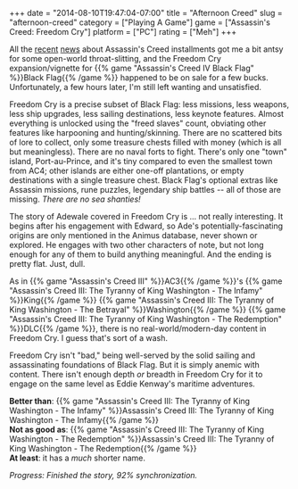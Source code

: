 +++
date = "2014-08-10T19:47:04-07:00"
title = "Afternoon Creed"
slug = "afternoon-creed"
category = ["Playing A Game"]
game = ["Assassin's Creed: Freedom Cry"]
platform = ["PC"]
rating = ["Meh"]
+++

All the <a href="http://www.vg247.com/2014/08/05/assassins-creed-rogue-ps3-xbox-360/">recent</a> <a href="http://www.gameinformer.com/b/features/archive/2014/08/08/the-new-gameplay-of-assassins-creed-unity.aspx">news</a> about Assassin's Creed installments got me a bit antsy for some open-world throat-slitting, and the Freedom Cry expansion/vignette for {{% game "Assassin's Creed IV Black Flag" %}}Black Flag{{% /game %}} happened to be on sale for a few bucks.  Unfortunately, a few hours later, I'm still left wanting and unsatisfied.

Freedom Cry is a precise subset of Black Flag: less missions, less weapons, less ship upgrades, less sailing destinations, less keynote features.  Almost everything is unlocked using the "freed slaves" count, obviating other features like harpooning and hunting/skinning.  There are no scattered bits of lore to collect, only some treasure chests filled with money (which is all but meaningless).  There are no naval forts to fight.  There's only one "town" island, Port-au-Prince, and it's tiny compared to even the smallest town from AC4; other islands are either one-off plantations, or empty destinations with a single treasure chest.  Black Flag's optional extras like Assassin missions, rune puzzles, legendary ship battles -- all of those are missing.  <i>There are no sea shanties!</i>

The story of Adewale covered in Freedom Cry is ... not really interesting.  It begins after his engagement with Edward, so Ade's potentially-fascinating origins are only mentioned in the Animus database, never shown or explored.  He engages with two other characters of note, but not long enough for any of them to build anything meaningful.  And the ending is pretty flat.  Just, dull.

As in {{% game "Assassin's Creed III" %}}AC3{{% /game %}}'s {{% game "Assassin's Creed III: The Tyranny of King Washington - The Infamy" %}}King{{% /game %}} {{% game "Assassin's Creed III: The Tyranny of King Washington - The Betrayal" %}}Washington{{% /game %}} {{% game "Assassin's Creed III: The Tyranny of King Washington - The Redemption" %}}DLC{{% /game %}}, there is no real-world/modern-day content in Freedom Cry.  I guess that's sort of a wash.

Freedom Cry isn't "bad," being well-served by the solid sailing and assassinating foundations of Black Flag.  But it is simply anemic with content.  There isn't enough depth <i>or</i> breadth in Freedom Cry for it to engage on the same level as Eddie Kenway's maritime adventures.

<b>Better than</b>: {{% game "Assassin's Creed III: The Tyranny of King Washington - The Infamy" %}}Assassin's Creed III: The Tyranny of King Washington - The Infamy{{% /game %}}  
<b>Not as good as</b>: {{% game "Assassin's Creed III: The Tyranny of King Washington - The Redemption" %}}Assassin's Creed III: The Tyranny of King Washington - The Redemption{{% /game %}}  
<b>At least</b>: it has a <i>much</i> shorter name.

<i>Progress: Finished the story, 92% synchronization.</i>